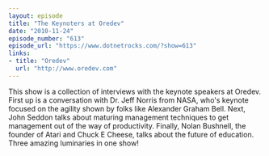 ```yaml
---
layout: episode
title: "The Keynoters at Oredev"
date: "2010-11-24"
episode_number: "613"
episode_url: "https://www.dotnetrocks.com/?show=613"
links:
- title: "Oredev"
  url: "http://www.oredev.com"
---
```


This show is a collection of interviews with the keynote speakers at Oredev. First up is a conversation with Dr. Jeff Norris from NASA, who's keynote focused on the agility shown by folks like Alexander Graham Bell. Next, John Seddon talks about maturing management techniques to get management out of the way of productivity. Finally, Nolan Bushnell, the founder of Atari and Chuck E Cheese, talks about the future of education. Three amazing luminaries in one show!

